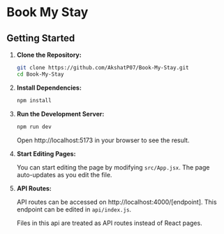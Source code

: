 # Book My Stay

## Getting Started

1. **Clone the Repository:**

    ```bash
    git clone https://github.com/AkshatP07/Book-My-Stay.git
    cd Book-My-Stay
    ```

2. **Install Dependencies:**

    ```bash
    npm install
    ```

3. **Run the Development Server:**

    ```bash
    npm run dev
    ```

    Open http://localhost:5173 in your browser to see the result.

4. **Start Editing Pages:**

    You can start editing the page by modifying `src/App.jsx`. The page auto-updates as you edit the file.

5. **API Routes:**

    API routes can be accessed on http://localhost:4000/[endpoint]. This endpoint can be edited in `api/index.js`.

    Files in this api are treated as API routes instead of React pages.
